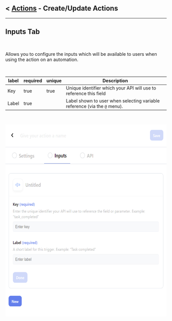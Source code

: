 ## < [Actions](./Actions.md) -  Create/Update Actions
---

## Inputs Tab

<br />

Allows you to configure the inputs which will be available to users when using the action on an automation. <br />

<br />

| label | required | unique | Description                                                               |
| ----- | -------- | ------ | ------------------------------------------------------------------------- |
| Key   | true     | true   | Unique identifier which your API will use to reference this field         |
| Label | true     |        | Label shown to user when selecting variable reference (via the `@` menu). |

<br />

<p>
  <img height="600px" src="../../img/actions-inputs.png">
</p>


<br />
